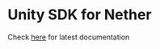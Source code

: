 ﻿# Unity SDK for Nether

Check [here](https://github.com/nether/tree/master/documentation/SDKs/unity) for latest documentation
